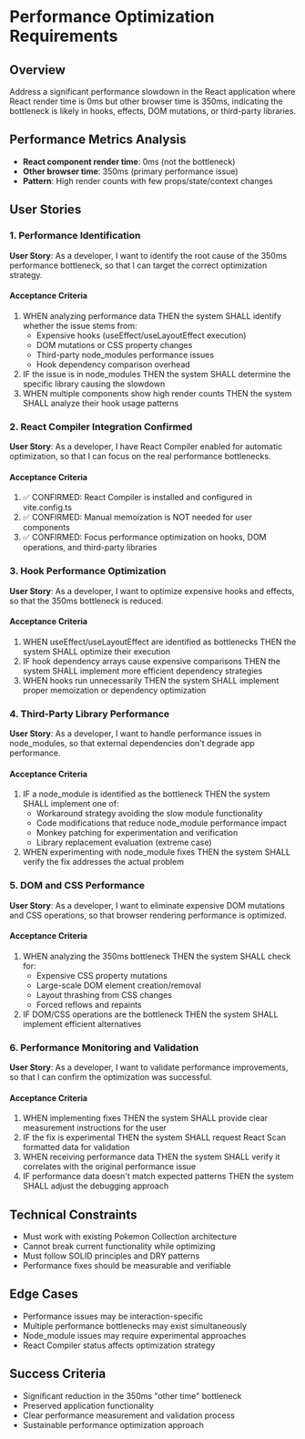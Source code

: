 # Performance Optimization Requirements

## Overview
Address a significant performance slowdown in the React application where React render time is 0ms but other browser time is 350ms, indicating the bottleneck is likely in hooks, effects, DOM mutations, or third-party libraries.

## Performance Metrics Analysis
- **React component render time**: 0ms (not the bottleneck)
- **Other browser time**: 350ms (primary performance issue)
- **Pattern**: High render counts with few props/state/context changes

## User Stories

### 1. Performance Identification
**User Story**: As a developer, I want to identify the root cause of the 350ms performance bottleneck, so that I can target the correct optimization strategy.

#### Acceptance Criteria
1. WHEN analyzing performance data THEN the system SHALL identify whether the issue stems from:
   - Expensive hooks (useEffect/useLayoutEffect execution)
   - DOM mutations or CSS property changes
   - Third-party node_modules performance issues
   - Hook dependency comparison overhead
2. IF the issue is in node_modules THEN the system SHALL determine the specific library causing the slowdown
3. WHEN multiple components show high render counts THEN the system SHALL analyze their hook usage patterns

### 2. React Compiler Integration Confirmed
**User Story**: As a developer, I have React Compiler enabled for automatic optimization, so that I can focus on the real performance bottlenecks.

#### Acceptance Criteria
1. ✅ CONFIRMED: React Compiler is installed and configured in vite.config.ts
2. ✅ CONFIRMED: Manual memoization is NOT needed for user components
3. ✅ CONFIRMED: Focus performance optimization on hooks, DOM operations, and third-party libraries

### 3. Hook Performance Optimization
**User Story**: As a developer, I want to optimize expensive hooks and effects, so that the 350ms bottleneck is reduced.

#### Acceptance Criteria
1. WHEN useEffect/useLayoutEffect are identified as bottlenecks THEN the system SHALL optimize their execution
2. IF hook dependency arrays cause expensive comparisons THEN the system SHALL implement more efficient dependency strategies
3. WHEN hooks run unnecessarily THEN the system SHALL implement proper memoization or dependency optimization

### 4. Third-Party Library Performance
**User Story**: As a developer, I want to handle performance issues in node_modules, so that external dependencies don't degrade app performance.

#### Acceptance Criteria
1. IF a node_module is identified as the bottleneck THEN the system SHALL implement one of:
   - Workaround strategy avoiding the slow module functionality
   - Code modifications that reduce node_module performance impact
   - Monkey patching for experimentation and verification
   - Library replacement evaluation (extreme case)
2. WHEN experimenting with node_module fixes THEN the system SHALL verify the fix addresses the actual problem

### 5. DOM and CSS Performance
**User Story**: As a developer, I want to eliminate expensive DOM mutations and CSS operations, so that browser rendering performance is optimized.

#### Acceptance Criteria
1. WHEN analyzing the 350ms bottleneck THEN the system SHALL check for:
   - Expensive CSS property mutations
   - Large-scale DOM element creation/removal
   - Layout thrashing from CSS changes
   - Forced reflows and repaints
2. IF DOM/CSS operations are the bottleneck THEN the system SHALL implement efficient alternatives

### 6. Performance Monitoring and Validation
**User Story**: As a developer, I want to validate performance improvements, so that I can confirm the optimization was successful.

#### Acceptance Criteria
1. WHEN implementing fixes THEN the system SHALL provide clear measurement instructions for the user
2. IF the fix is experimental THEN the system SHALL request React Scan formatted data for validation
3. WHEN receiving performance data THEN the system SHALL verify it correlates with the original performance issue
4. IF performance data doesn't match expected patterns THEN the system SHALL adjust the debugging approach

## Technical Constraints
- Must work with existing Pokemon Collection architecture
- Cannot break current functionality while optimizing
- Must follow SOLID principles and DRY patterns
- Performance fixes should be measurable and verifiable

## Edge Cases
- Performance issues may be interaction-specific
- Multiple performance bottlenecks may exist simultaneously  
- Node_module issues may require experimental approaches
- React Compiler status affects optimization strategy

## Success Criteria
- Significant reduction in the 350ms "other time" bottleneck
- Preserved application functionality
- Clear performance measurement and validation process
- Sustainable performance optimization approach